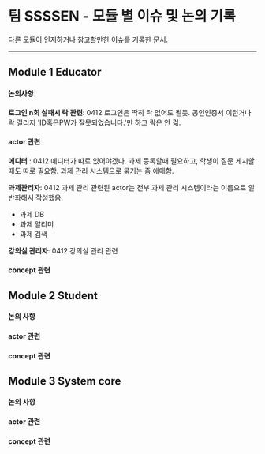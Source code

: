 # 팀 SSSSEN - 모듈 별 이슈 및 논의 기록

다른 모듈이 인지하거나 참고할만한 이슈를 기록한 문서.


-------



## Module 1 Educator

#### 논의사항

__로그인 n회 실패시 락 관련__: 0412
로그인은 딱히 락 없어도 될듯.
공인인증서 이런거나 락 걸리지 'ID혹은PW가 잘못되었습니다.'만 하고 락은 안 걺.

#### actor 관련

__에디터__ : 0412
에디터가 따로 있어야겠다.
과제 등록할때 필요하고, 학생이 질문 게시할때도 따로 필요함.
과제 관리 시스템으로 묶기는 좀 애매함.

__과제관리자__: 0412
과제 관리 관련된 actor는 전부 과제 관리 시스템이라는 이름으로 일반화해서 작성했음.

- 과제 DB
- 과제 알리미
- 과제 검색

__강의실 관리자__: 0412
강의실 관리 관련



#### concept 관련



## Module 2 Student

#### 논의 사항



#### actor 관련



#### concept 관련



## Module 3 System core

#### 논의 사항



#### actor 관련



#### concept 관련

